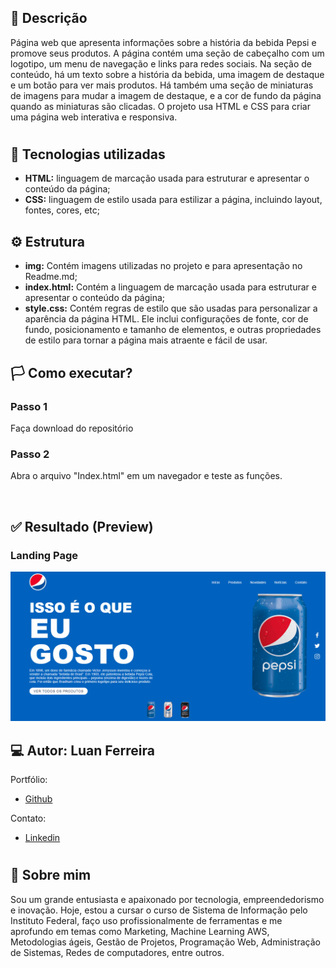 ## 🧾 Descrição

Página web que apresenta informações sobre a história da bebida Pepsi e promove seus produtos. A página contém uma seção de cabeçalho com um logotipo, um menu de navegação e links para redes sociais. Na seção de conteúdo, há um texto sobre a história da bebida, uma imagem de destaque e um botão para ver mais produtos. Há também uma seção de miniaturas de imagens para mudar a imagem de destaque, e a cor de fundo da página quando as miniaturas são clicadas. O projeto usa HTML e CSS  para criar uma página web interativa e responsiva.

<h1>

## 🔌 Tecnologias utilizadas

- **HTML:** linguagem de marcação usada para estruturar e apresentar o conteúdo da página;
- **CSS:** linguagem de estilo usada para estilizar a página, incluindo layout, fontes, cores, etc;

## ⚙️ Estrutura

- **img:** Contém imagens utilizadas no projeto e para apresentação no Readme.md;
- **index.html:** Contém a linguagem de marcação usada para estruturar e apresentar o conteúdo da página;
- **style.css:** Contém regras de estilo que são usadas para personalizar a aparência da página HTML. Ele inclui configurações de fonte, cor de fundo, posicionamento e tamanho de elementos, e outras propriedades de estilo para tornar a página mais atraente e fácil de usar.

## 🏳️ Como executar?

### **Passo 1**
Faça download do repositório

### **Passo 2**
Abra o arquivo "Index.html" em um navegador e teste as funções.

<br>

## ✅ Resultado (Preview)

### **Landing Page**
<img src="img/page.gif">

<br>

## 💻 Autor: Luan Ferreira

Portfólio:
- [Github](https://github.com/fluanbrito)

Contato:
- [Linkedin](https://www.linkedin.com/in/luanferreirab/)

<h1>

## 🚀 Sobre mim
Sou um grande entusiasta e apaixonado por tecnologia, empreendedorismo e inovação. Hoje, estou a cursar o curso de Sistema de Informação pelo Instituto Federal, faço uso profissionalmente de ferramentas e me aprofundo em temas como Marketing, Machine Learning AWS, Metodologias ágeis, Gestão de Projetos, Programação Web, Administração de Sistemas, Redes de computadores, entre outros.
